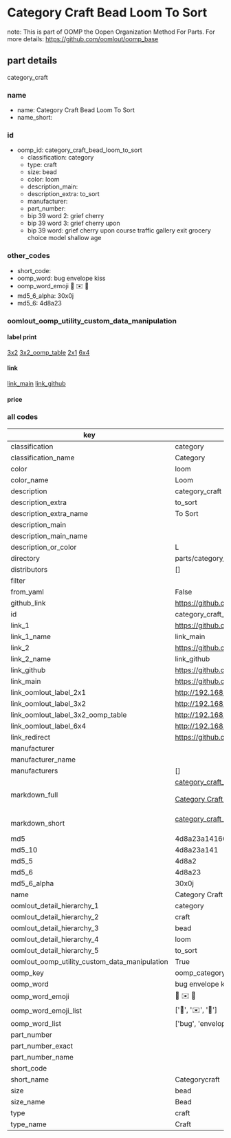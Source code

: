 # Category Craft Bead Loom To Sort  

note: This is part of OOMP the Oopen Organization Method For Parts. For more details: https://github.com/oomlout/oomp_base

##  part details
  



category_craft



### name
* name: Category Craft Bead Loom To Sort
* name_short: 
### id
* oomp_id: category_craft_bead_loom_to_sort
  * classification: category
  * type: craft
  * size: bead
  * color: loom
  * description_main: 
  * description_extra: to_sort
  * manufacturer: 
  * part_number: 
  * bip 39 word 2: grief cherry
  * bip 39 word 3: grief cherry upon
  * bip 39 word: grief cherry upon course traffic gallery exit grocery choice model shallow age

### other_codes
* short_code: 
* oomp_word: bug envelope kiss
* oomp_word_emoji :bug: :envelope: :kiss:
* md5_6_alpha: 30x0j
* md5_6: 4d8a23






### oomlout_oomp_utility_custom_data_manipulation
#### label print
[3x2](http://192.168.1.245:1112/?label=oomp%2030x0j)
[3x2_oomp_table](http://192.168.1.108:1112/?label=oomp%2030x0j)
[2x1](http://192.168.1.242:1112/?label=oomp%2030x0j)
[6x4](http://192.168.1.55:1112/?label=oomp%2030x0j)    

#### link

[link_main](https://github.com/oomlout/oomlout_oomp_version_1_messy/tree/main/parts/category_craft_bead_loom_to_sort) [link_github](https://github.com/oomlout/oomlout_oomp_version_1_messy/tree/main/parts/category_craft_bead_loom_to_sort)                             

#### price







### all codes 
| key | value |  
| --- | --- |  
| classification | category |  
| classification_name | Category |  
| color | loom |  
| color_name | Loom |  
| description | category_craft |  
| description_extra | to_sort |  
| description_extra_name | To Sort |  
| description_main |  |  
| description_main_name |  |  
| description_or_color | L  |  
| directory | parts/category_craft_bead_loom_to_sort |  
| distributors | [] |  
| filter |  |  
| from_yaml | False |  
| github_link | https://github.com/oomlout/oomlout_oomp_part_src/tree/main/parts/category_craft_bead_loom_to_sort |  
| id | category_craft_bead_loom_to_sort |  
| link_1 | https://github.com/oomlout/oomlout_oomp_version_1_messy/tree/main/parts/category_craft_bead_loom_to_sort |  
| link_1_name | link_main |  
| link_2 | https://github.com/oomlout/oomlout_oomp_version_1_messy/tree/main/parts/category_craft_bead_loom_to_sort |  
| link_2_name | link_github |  
| link_github | https://github.com/oomlout/oomlout_oomp_version_1_messy/tree/main/parts/category_craft_bead_loom_to_sort |  
| link_main | https://github.com/oomlout/oomlout_oomp_version_1_messy/tree/main/parts/category_craft_bead_loom_to_sort |  
| link_oomlout_label_2x1 | http://192.168.1.242:1112/?label=oomp%2030x0j |  
| link_oomlout_label_3x2 | http://192.168.1.245:1112/?label=oomp%2030x0j |  
| link_oomlout_label_3x2_oomp_table | http://192.168.1.108:1112/?label=oomp%2030x0j |  
| link_oomlout_label_6x4 | http://192.168.1.55:1112/?label=oomp%2030x0j |  
| link_redirect | https://github.com/oomlout/oomlout_oomp_version_1_messy/tree/main/parts/category_craft_bead_loom_to_sort |  
| manufacturer |  |  
| manufacturer_name |  |  
| manufacturers | [] |  
| markdown_full | [category_craft_bead_loom_to_sort](none)<br>[](none)<br>[Category Craft Bead Loom To Sort](none)<br><br> |  
| markdown_short | [category_craft_bead_loom_to_sort](none)<br><br> |  
| md5 | 4d8a23a14166c9fd7c736315ddc9db34 |  
| md5_10 | 4d8a23a141 |  
| md5_5 | 4d8a2 |  
| md5_6 | 4d8a23 |  
| md5_6_alpha | 30x0j |  
| name | Category Craft Bead Loom To Sort |  
| oomlout_detail_hierarchy_1 | category |  
| oomlout_detail_hierarchy_2 | craft |  
| oomlout_detail_hierarchy_3 | bead |  
| oomlout_detail_hierarchy_4 | loom |  
| oomlout_detail_hierarchy_5 | to_sort |  
| oomlout_oomp_utility_custom_data_manipulation | True |  
| oomp_key | oomp_category_craft_bead_loom_to_sort |  
| oomp_word | bug envelope kiss |  
| oomp_word_emoji | :bug: :envelope: :kiss: |  
| oomp_word_emoji_list | [':bug:', ':envelope:', ':kiss:'] |  
| oomp_word_list | ['bug', 'envelope', 'kiss'] |  
| part_number |  |  
| part_number_exact |  |  
| part_number_name |  |  
| short_code |  |  
| short_name | Categorycraft |  
| size | bead |  
| size_name | Bead |  
| type | craft |  
| type_name | Craft |  
